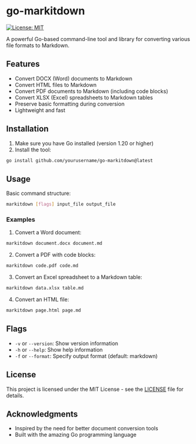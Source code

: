 # go-markitdown

[![License: MIT](https://img.shields.io/badge/License-MIT-yellow.svg)](https://opensource.org/licenses/MIT)

A powerful Go-based command-line tool and library for converting various file formats to Markdown.

## Features

- Convert DOCX (Word) documents to Markdown
- Convert HTML files to Markdown
- Convert PDF documents to Markdown (including code blocks)
- Convert XLSX (Excel) spreadsheets to Markdown tables
- Preserve basic formatting during conversion
- Lightweight and fast

## Installation

1. Make sure you have Go installed (version 1.20 or higher)
2. Install the tool:

```bash
go install github.com/yourusername/go-markitdown@latest
```

## Usage

Basic command structure:
```bash
markitdown [flags] input_file output_file
```

### Examples

1. Convert a Word document:
```bash
markitdown document.docx document.md
```

2. Convert a PDF with code blocks:
```bash
markitdown code.pdf code.md
```

3. Convert an Excel spreadsheet to a Markdown table:
```bash
markitdown data.xlsx table.md
```

4. Convert an HTML file:
```bash
markitdown page.html page.md
```

## Flags

- `-v` or `--version`: Show version information
- `-h` or `--help`: Show help information
- `-f` or `--format`: Specify output format (default: markdown)

## License

This project is licensed under the MIT License - see the [LICENSE](LICENSE) file for details.

## Acknowledgments

- Inspired by the need for better document conversion tools
- Built with the amazing Go programming language
